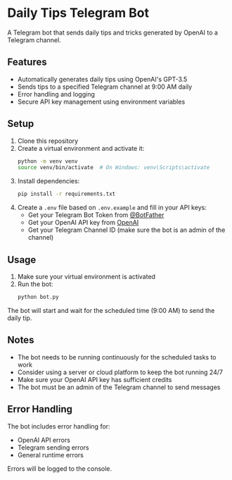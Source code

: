 # Daily Tips Telegram Bot

A Telegram bot that sends daily tips and tricks generated by OpenAI to a Telegram channel.

## Features

- Automatically generates daily tips using OpenAI's GPT-3.5
- Sends tips to a specified Telegram channel at 9:00 AM daily
- Error handling and logging
- Secure API key management using environment variables

## Setup

1. Clone this repository
2. Create a virtual environment and activate it:
   ```bash
   python -m venv venv
   source venv/bin/activate  # On Windows: venv\Scripts\activate
   ```
3. Install dependencies:
   ```bash
   pip install -r requirements.txt
   ```
4. Create a `.env` file based on `.env.example` and fill in your API keys:
   - Get your Telegram Bot Token from [@BotFather](https://t.me/botfather)
   - Get your OpenAI API key from [OpenAI](https://platform.openai.com/)
   - Get your Telegram Channel ID (make sure the bot is an admin of the channel)

## Usage

1. Make sure your virtual environment is activated
2. Run the bot:
   ```bash
   python bot.py
   ```

The bot will start and wait for the scheduled time (9:00 AM) to send the daily tip.

## Notes

- The bot needs to be running continuously for the scheduled tasks to work
- Consider using a server or cloud platform to keep the bot running 24/7
- Make sure your OpenAI API key has sufficient credits
- The bot must be an admin of the Telegram channel to send messages

## Error Handling

The bot includes error handling for:
- OpenAI API errors
- Telegram sending errors
- General runtime errors

Errors will be logged to the console. 